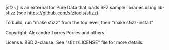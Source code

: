 [sfz~] is an external for Pure Data that loads SFZ sample libraries using lib-sfizz (see <https://github.com/sfztools/sfizz>).

To build, run "make sfizz" from the top level, then "make sfizz-install"

Copyright: Alexandre Torres Porres and others

License: BSD 2-clause. See "sfizz/LICENSE" file for more details.

